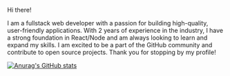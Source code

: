 Hi there! 

I am a fullstack web developer with a passion for building high-quality, user-friendly applications. With 2 years of experience in the industry, I have a strong foundation in React/Node and am always looking to learn and expand my skills. I am excited to be a part of the GitHub community and contribute to open source projects. Thank you for stopping by my profile!

[![Anurag's GitHub stats](https://github-readme-stats.vercel.app/api?username=ikramkharbouch)](https://github.com/ikramkharbouch/github-readme-stats)


